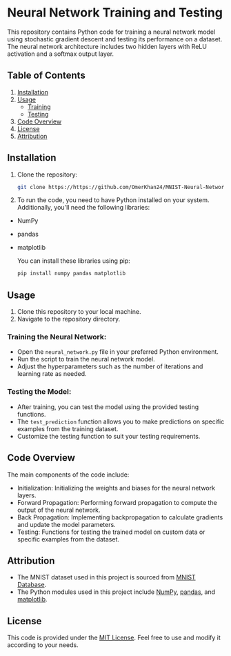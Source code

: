 # Neural Network Training and Testing

This repository contains Python code for training a neural network model using stochastic gradient descent and testing its performance on a dataset. The neural network architecture includes two hidden layers with ReLU activation and a softmax output layer.

## Table of Contents

1. [Installation](#installation)
2. [Usage](#usage)
   - [Training](#training-the-neural-network)
   - [Testing](#testing-the-model)
3. [Code Overview](#code-overview)
4. [License](#license)
5. [Attribution](#attribution)

## Installation

1. Clone the repository:
   ```bash
   git clone https://https://github.com/OmerKhan24/MNIST-Neural-Network.git

2. To run the code, you need to have Python installed on your system. Additionally, you'll need the following libraries:

- NumPy
- pandas
- matplotlib

  You can install these libraries using pip:
   ```bash
   pip install numpy pandas matplotlib

## Usage

1. Clone this repository to your local machine.
2. Navigate to the repository directory.

  ### Training the Neural Network:
  
  - Open the `neural_network.py` file in your preferred Python environment.
  - Run the script to train the neural network model.
  - Adjust the hyperparameters such as the number of iterations and learning rate as needed.
  
  ### Testing the Model:
  
  - After training, you can test the model using the provided testing functions.
  - The `test_prediction` function allows you to make predictions on specific examples from the training dataset.
  - Customize the testing function to suit your testing requirements.

## Code Overview

The main components of the code include:

- Initialization: Initializing the weights and biases for the neural network layers.
- Forward Propagation: Performing forward propagation to compute the output of the neural network.
- Back Propagation: Implementing backpropagation to calculate gradients and update the model parameters.
- Testing: Functions for testing the trained model on custom data or specific examples from the dataset.

## Attribution

- The MNIST dataset used in this project is sourced from [MNIST Database](http://yann.lecun.com/exdb/mnist/).
- The Python modules used in this project include [NumPy](https://numpy.org/), [pandas](https://pandas.pydata.org/), and [matplotlib](https://matplotlib.org/).

## License

This code is provided under the [MIT License](https://github.com/OmerKhan24/MNIST-Neural-Network/blob/main/LICENSE). Feel free to use and modify it according to your needs.



